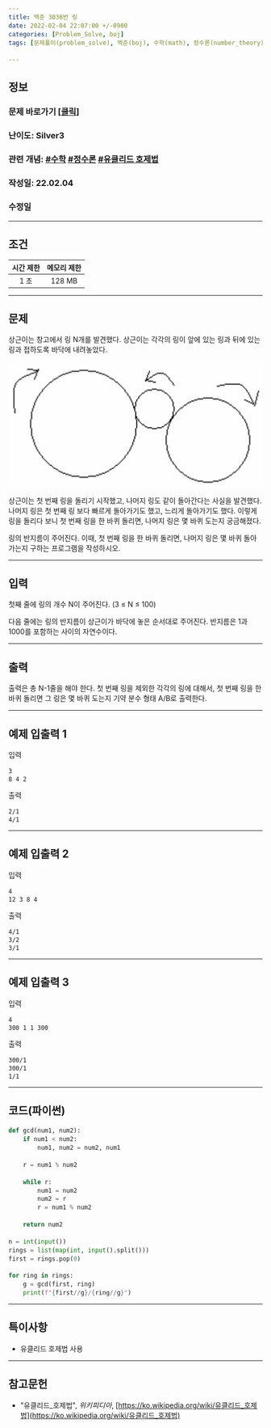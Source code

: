 ```yaml
---
title: 백준 3036번 링
date: 2022-02-04 22:07:00 +/-0900
categories: [Problem_Solve, boj]
tags: [문제풀이(problem_solve), 백준(boj), 수학(math), 정수론(number_theory), 유클리드 호제법(euclidean_algorithm)]

---
```

## 정보
### 문제 바로가기 [[클릭](https://www.acmicpc.net/problem/3036)]
### 난이도: Silver3
### 관련 개념: [#수학](https://www.acmicpc.net/problemset?sort=ac_desc&algo=124) [#정수론](https://www.acmicpc.net/problemset?sort=ac_desc&algo=95) [#유클리드 호제법](https://www.acmicpc.net/problemset?sort=ac_desc&algo=26)
### 작성일: 22.02.04
### 수정일

---
## 조건

시간 제한|메모리 제한
:---:|:---:
1 초|128 MB

---
## 문제
상근이는 창고에서 링 N개를 발견했다. 상근이는 각각의 링이 앞에 있는 링과 뒤에 있는 링과 접하도록 바닥에 내려놓았다. 

![링이미지](/assets/img/problem_solve/0016/0016_problem.png)

상근이는 첫 번째 링을 돌리기 시작했고, 나머지 링도 같이 돌아간다는 사실을 발견했다. 나머지 링은 첫 번째 링 보다 빠르게 돌아가기도 했고, 느리게 돌아가기도 했다. 이렇게 링을 돌리다 보니 첫 번째 링을 한 바퀴 돌리면, 나머지 링은 몇 바퀴 도는지 궁금해졌다.

링의 반지름이 주어진다. 이때, 첫 번째 링을 한 바퀴 돌리면, 나머지 링은 몇 바퀴 돌아가는지 구하는 프로그램을 작성하시오.

---
## 입력
첫째 줄에 링의 개수 N이 주어진다. (3 ≤ N ≤ 100)

다음 줄에는 링의 반지름이 상근이가 바닥에 놓은 순서대로 주어진다. 반지름은 1과 1000를 포함하는 사이의 자연수이다.

---
## 출력
출력은 총 N-1줄을 해야 한다. 첫 번째 링을 제외한 각각의 링에 대해서, 첫 번째 링을 한 바퀴 돌리면 그 링은 몇 바퀴 도는지 기약 분수 형태 A/B로 출력한다.

---
## 예제 입출력 1
입력
```
3
8 4 2
```

출력
```
2/1
4/1
```

---
## 예제 입출력 2
입력
```
4
12 3 8 4
```

출력
```
4/1
3/2
3/1
```

---
## 예제 입출력 3
입력
```
4
300 1 1 300
```

출력
```
300/1
300/1
1/1
```

---
## 코드(파이썬)
```python
def gcd(num1, num2):
    if num1 < num2:
        num1, num2 = num2, num1
        
    r = num1 % num2
    
    while r:
        num1 = num2
        num2 = r
        r = num1 % num2
        
    return num2
    
n = int(input())
rings = list(map(int, input().split()))
first = rings.pop(0)

for ring in rings:
    g = gcd(first, ring)
    print(f"{first//g}/{ring//g}")

```

---
## 특이사항
- 유클리드 호제법 사용

---
## 참고문헌
- "유클리드_호제법", *위키피디아*, [https://ko.wikipedia.org/wiki/유클리드_호제법](https://ko.wikipedia.org/wiki/유클리드_호제법)
